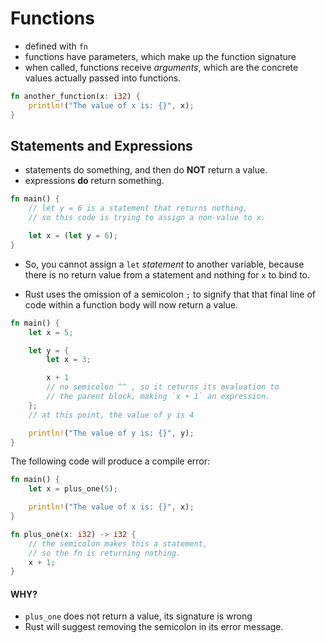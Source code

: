 # Functions

- defined with `fn`
- functions have parameters, which make up the function signature
- when called, functions receive _arguments_, which are the concrete values actually passed into functions.

```rust
fn another_function(x: i32) {
    println!("The value of x is: {}", x);
}
```

## Statements and Expressions

- statements do something, and then do **NOT** return a value.
- expressions **do** return something.

```rust
fn main() {
    // let y = 6 is a statement that returns nothing,
    // so this code is trying to assign a non-value to x.

    let x = (let y = 6);
}
```

- So, you cannot assign a `let` _statement_ to another variable, because there is no return value from a statement and nothing for `x` to bind to.

- Rust uses the omission of a semicolon `;` to signify that that final line of code within a function body will now return a value.

```rust
fn main() {
    let x = 5;

    let y = {
        let x = 3;

        x + 1
        // no semicolon ^^ , so it returns its evaluation to
        // the parent block, making `x + 1` an expression.
    };
    // at this point, the value of y is 4

    println!("The value of y is: {}", y);
}
```

The following code will produce a compile error:

```rust
fn main() {
    let x = plus_one(5);

    println!("The value of x is: {}", x);
}

fn plus_one(x: i32) -> i32 {
    // the semicolon makes this a statement,
    // so the fn is returning nothing.
    x + 1;
}
```

#### WHY?

- `plus_one` does not return a value, its signature is wrong
- Rust will suggest removing the semicolon in its error message.
